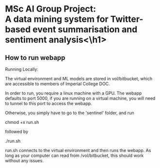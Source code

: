 <h1>MSc AI Group Project: <br/> A data mining system for Twitter-based event summarisation and sentiment analysis<\h1>

<h2>How to run webapp</h2>

Running Locally:

The virtual environment and ML models are stored in vol/bitbucket, which are accessible to members of Imperial College DOC.

In order to run, you require a linux machine with a GPU. The webapp defaults to port 5000, if you are running 
on a virtual machine, you will need to tunnel to this port to access the webapp.

Otherwise, you simply have to go to the 'sentinel' folder, and run

chmod +x run.sh

followed by 

./run.sh

run.sh connects to the virtual environment and then runs the webapp. As long as your computer can read from 
/vol/bitbucket, this should work without any issues.



